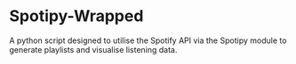 # Spotipy-Wrapped
A python script designed to utilise the Spotify API via the Spotipy module to generate playlists and visualise listening data.
